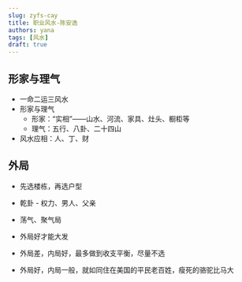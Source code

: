 ```yaml
---
slug: zyfs-cay
title: 职业风水-陈安逸
authors: yana
tags: [风水]
draft: true
---
```


## 形家与理气

- 一命二运三风水
- 形家与理气
  - 形家：“实相”——山水、河流、家具、灶头、橱柜等
  - 理气：五行、八卦、二十四山
- 风水应相：人、丁、财

## 外局

- 先选楼栋，再选户型
- 乾卦 - 权力、男人、父亲

- 荡气、聚气局
- 外局好才能大发

- 外局差，内局好，最多做到收支平衡，尽量不选
- 外局好，内局一般，就如同住在美国的平民老百姓，瘦死的骆驼比马大
